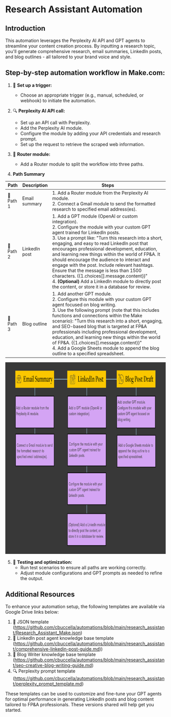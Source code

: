 # Research Assistant Automation

## Introduction
This automation leverages the Perplexity AI API and GPT agents to streamline your content creation process. By inputting a research topic, you'll generate comprehensive research, email summaries, LinkedIn posts, and blog outlines - all tailored to your brand voice and style.

## Step-by-step automation workflow in Make.com:

1. 🚀 **Set up a trigger:**
   * Choose an appropriate trigger (e.g., manual, scheduled, or webhook) to initiate the automation.

2. 🔍 **Perplexity AI API call:**
   * Set up an API call with Perplexity. 
   * Add the Perplexity AI module. 
   * Configure the module by adding your API credentials and research prompt.
   * Set up the request to retrieve the scraped web information.

3. 🔀 **Router module:**
   * Add a Router module to split the workflow into three paths.

4. **Path Summary**

| Path | Description | Steps |
|------|-------------|-------|
| 📧 Path 1 | Email summary | 1. Add a Router module from the Perplexity AI module.<br>2. Connect a Gmail module to send the formatted research to specified email address(es). |
| 🔗 Path 2 | LinkedIn post | 1. Add a GPT module (OpenAI or custom integration).<br>2. Configure the module with your custom GPT agent trained for LinkedIn posts.<br>3. Use a prompt like: "Turn this research into a short, engaging, and easy to read LinkedIn post that encourages professional development, education, and learning new things within the world of FP&A. It should encourage the audience to interact and engage with the post. Include relevant hashtags. Ensure that the message is less than 1500 characters. {{1.choices[].message.content}}"<br>4. **(Optional)** Add a LinkedIn module to directly post the content, or store it in a database for review. |
| 📝 Path 3 | Blog outline | 1. Add another GPT module.<br>2. Configure this module with your custom GPT agent focused on blog writing.<br>3. Use the following prompt (note that this includes functions and connections within the Make scenario): "Turn this research into a short, engaging, and SEO-based blog that is targeted at FP&A professionals including professional development, education, and learning new things within the world of FP&A. {{1.choices[].message.content}}"<br>4. Add a Google Sheets module to append the blog outline to a specified spreadsheet. |

<img src="research_assistant_workflow.png" alt="flowchart" width="1000" height="600">

5. 🧪 **Testing and optimization:**
   * Run test scenarios to ensure all paths are working correctly.
   * Adjust module configurations and GPT prompts as needed to refine the output.

## Additional Resources
To enhance your automation setup, the following templates are available via Google Drive links below:

1. 📄 JSON template (https://github.com/cbuccella/automations/blob/main/research_assistant/Research_Assistant_Make.json)
2. 🔗 LinkedIn post agent knowledge base template (https://github.com/cbuccella/automations/blob/main/research_assistant/comprehensive-linkedin-post-guide.md))
3. 📝 Blog Writer knowledge base template (https://github.com/cbuccella/automations/blob/main/research_assistant/seo-creative-blog-writing-guide.md)
4. 🔍 Perplexity prompt template (https://github.com/cbuccella/automations/blob/main/research_assistant/perplexity_prompt_template.md)

These templates can be used to customize and fine-tune your GPT agents for optimal performance in generating LinkedIn posts and blog content tailored to FP&A professionals. These versions shared will help get you started.
```
